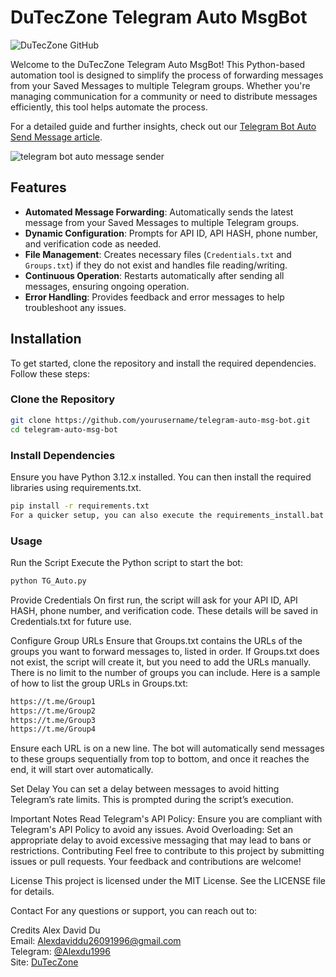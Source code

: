 # DuTecZone Telegram Auto MsgBot
![DuTecZone GitHub](https://raw.githubusercontent.com/Alexdu1996/telegram-auto-msg-bot/046a4e8f521406ac4df746d839cc73f69ac19223/DuTecZone%20Github.svg)


Welcome to the DuTecZone Telegram Auto MsgBot! This Python-based automation tool is designed to simplify the process of forwarding messages from your Saved Messages to multiple Telegram groups. Whether you're managing communication for a community or need to distribute messages efficiently, this tool helps automate the process.

For a detailed guide and further insights, check out our [Telegram Bot Auto Send Message article](https://duteczone.net/auto-message-sender-bot-for-telegram-python/).

![telegram bot auto message sender](https://github.com/Alexdu1996/telegram-auto-msg-bot/blob/main/Telegram%20Bot%20Auto%20Message%20Sender.png?raw=true)
## Features

- **Automated Message Forwarding**: Automatically sends the latest message from your Saved Messages to multiple Telegram groups.
- **Dynamic Configuration**: Prompts for API ID, API HASH, phone number, and verification code as needed.
- **File Management**: Creates necessary files (`Credentials.txt` and `Groups.txt`) if they do not exist and handles file reading/writing.
- **Continuous Operation**: Restarts automatically after sending all messages, ensuring ongoing operation.
- **Error Handling**: Provides feedback and error messages to help troubleshoot any issues.

## Installation

To get started, clone the repository and install the required dependencies. Follow these steps:

### Clone the Repository

```bash
git clone https://github.com/yourusername/telegram-auto-msg-bot.git
cd telegram-auto-msg-bot
```
### Install Dependencies
Ensure you have Python 3.12.x installed. You can then install the required libraries using requirements.txt.
```bash
pip install -r requirements.txt
For a quicker setup, you can also execute the requirements_install.bat file.
```
### Usage
Run the Script
Execute the Python script to start the bot:
```bash
python TG_Auto.py
```
Provide Credentials
On first run, the script will ask for your API ID, API HASH, phone number, and verification code. These details will be saved in Credentials.txt for future use.

Configure Group URLs
Ensure that Groups.txt contains the URLs of the groups you want to forward messages to, listed in order. If Groups.txt does not exist, the script will create it, but you need to add the URLs manually. There is no limit to the number of groups you can include. Here is a sample of how to list the group URLs in Groups.txt:
```bash
https://t.me/Group1
https://t.me/Group2
https://t.me/Group3
https://t.me/Group4
```
Ensure each URL is on a new line. The bot will automatically send messages to these groups sequentially from top to bottom, and once it reaches the end, it will start over automatically.

Set Delay
You can set a delay between messages to avoid hitting Telegram’s rate limits. This is prompted during the script’s execution.

Important Notes
Read Telegram's API Policy: Ensure you are compliant with Telegram's API Policy to avoid any issues.
Avoid Overloading: Set an appropriate delay to avoid excessive messaging that may lead to bans or restrictions.
Contributing
Feel free to contribute to this project by submitting issues or pull requests. Your feedback and contributions are welcome!

License
This project is licensed under the MIT License. See the LICENSE file for details.

Contact
For any questions or support, you can reach out to:

Credits
Alex David Du  
Email: [Alexdaviddu26091996@gmail.com](mailto:Alexdaviddu26091996@gmail.com)  
Telegram: [@Alexdu1996](https://t.me/Alexdu1996)  
Site: [DuTecZone](https://www.duteczone.com/)
